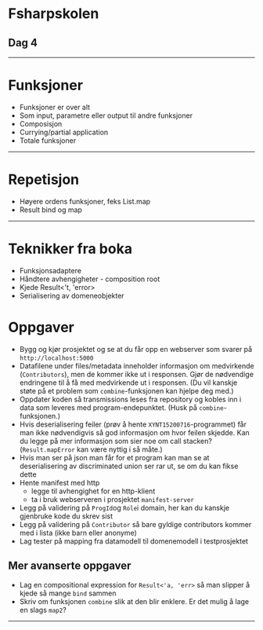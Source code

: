<!-- class: center, middle -->

# Fsharpskolen
## Dag 4

---

# Funksjoner

* Funksjoner er over alt
* Som input, parametre eller output til andre funksjoner
* Composisjon
* Currying/partial application
* Totale funksjoner

---

# Repetisjon

* Høyere ordens funksjoner, feks List.map
* Result bind og map

---

# Teknikker fra boka

* Funksjonsadaptere
* Håndtere avhengigheter - composition root
* Kjede Result<'t, 'error>
* Serialisering av domeneobjekter

# Oppgaver
* Bygg og kjør prosjektet og se at du får opp en webserver som svarer på `http://localhost:5000`
* Datafilene under files/metadata inneholder informasjon om medvirkende (`Contributors`), men de kommer ikke ut i responsen. Gjør de nødvendige endringene til å få med medvirkende ut i responsen. (Du vil kanskje støte på et problem som `combine`-funksjonen kan hjelpe deg med.)
* Oppdater koden så transmissions leses fra repository og kobles inn i data som leveres med program-endepunktet. (Husk på `combine`-funksjonen.)
* Hvis deserialisering feiler (prøv å hente `XYNT15200716`-programmet) får man ikke nødvendigvis så god informasjon om hvor feilen skjedde. Kan du legge på mer informasjon som sier noe om call stacken? (`Result.mapError` kan være nyttig i så måte.)
* Hvis man ser på json man får for et program kan man se at deserialisering av discriminated union ser rar ut, se om du kan fikse dette
* Hente manifest med http 
  * legge til avhengighet for en http-klient
  * ta i bruk webserveren i prosjektet `manifest-server`
* Legg på validering på `ProgId`og `Role`i domain, her kan du kanskje gjenbruke kode du skrev sist
* Legg på validering på `Contributor` så bare gyldige contributors kommer med i lista (ikke barn eller anonyme)
* Lag tester på mapping fra datamodell til domenemodell i testprosjektet

## Mer avanserte oppgaver
* Lag en compositional expression for `Result<'a, 'err>` så man slipper å kjede så mange `bind` sammen
* Skriv om funksjonen `combine` slik at den blir enklere. Er det mulig å lage en slags `map2`?

-----
